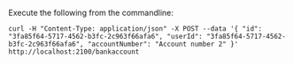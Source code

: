 Execute the following from the commandline:

```
curl -H "Content-Type: application/json" -X POST --data '{ "id": "3fa85f64-5717-4562-b3fc-2c963f66afa6", "userId": "3fa85f64-5717-4562-b3fc-2c963f66afa6", "accountNumber": "Account number 2" }' http://localhost:2100/bankaccount
```
